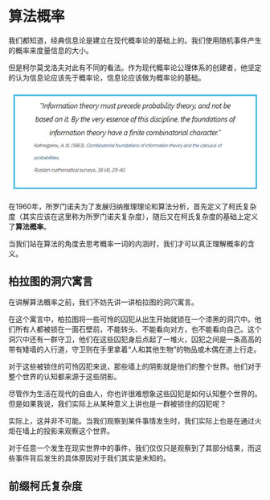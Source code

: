 # 算法概率

我们都知道，经典信息论是建立在现代概率论的基础上的。我们使用随机事件产生的概率来度量信息的大小。

但是柯尔莫戈洛夫对此有不同的看法。作为现代概率论公理体系的创建者，他坚定的认为信息论应该先于概率论，信息论应该做为概率论的基础。

![alt text](image-1.png)

在1960年，所罗门诺夫为了发展归纳推理理论和算法分析，首先定义了柯氏复杂度（其实应该在这里称为所罗门诺夫复杂度），随后又在柯氏复杂度的基础上定义了**算法概率**。

当我们站在算法的角度去思考概率一词的内涵时，我们才可以真正理解概率的含义。

## 柏拉图的洞穴寓言

在讲解算法概率之前，我们不妨先讲一讲柏拉图的洞穴寓言。

在这个寓言中，柏拉图将一些可怜的囚犯从出生开始就锁在一个漆黑的洞穴中。他们所有人都被锁在一面石壁前，不能转头、不能看向对方，也不能看向自己。这个洞穴中还有一群守卫，他们在这些囚犯身后点起了一堆火，囚犯之间是一条高高的带有矮墙的人行道，守卫则在手里拿着“人和其他生物”的物品或木偶在道上行走。

对于这些被锁住的可怜囚犯来说，那些墙上的阴影就是他们的整个世界。他们对于整个世界的认知都来源于这些阴影。

尽管作为生活在现代的自由人，你也许很难想象这些囚犯是如何认知整个世界的。但是如果我说，我们实际上从某种意义上讲也是一群被锁住的囚犯呢？

实际上，这并非不可能。当我们观察到某件事情发生时，我们实际上也是在通过火炬在墙上的投影来观察这个世界。

对于任意一个发生在现实世界中的事件，我们仅仅只是观察到了其部分结果，而这些事件背后发生的具体原因对于我们其实是未知的。

## 前缀柯氏复杂度



